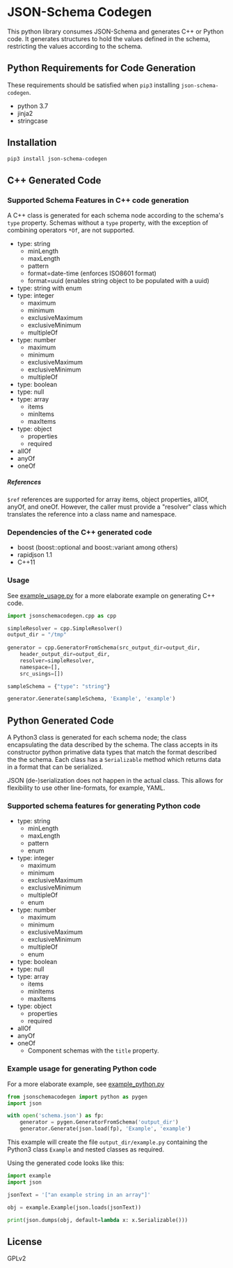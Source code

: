 # JSON-Schema Codegen

This python library consumes JSON-Schema and generates C++ or Python code.  It generates structures to hold the values defined in the schema, restricting the values according to the schema. 

## Python Requirements for Code Generation

These requirements should be satisfied when `pip3` installing `json-schema-codegen`.

* python 3.7
* jinja2
* stringcase

## Installation

```sh
pip3 install json-schema-codegen
```

## C++ Generated Code

### Supported Schema Features in C++ code generation

A C++ class is generated for each schema node according to the schema's `type` property.  Schemas without a `type` property, with the exception of combining operators `*Of`, are not supported.

* type: string
    * minLength
    * maxLength
    * pattern
    * format=date-time (enforces ISO8601 format)
    * format=uuid (enables string object to be populated with a uuid)
* type: string with enum
* type: integer
    * maximum
    * minimum
    * exclusiveMaximum
    * exclusiveMinimum
    * multipleOf
* type: number
    * maximum
    * minimum
    * exclusiveMaximum
    * exclusiveMinimum
    * multipleOf 
* type: boolean
* type: null
* type: array
    * items
    * minItems
    * maxItems
* type: object
    * properties
    * required
* allOf
* anyOf
* oneOf

##### References

`$ref` references are supported for array items, object properties, allOf, anyOf, and oneOf.  However, the caller must provide a "resolver" class which translates the reference into a class name and namespace. 

### Dependencies of the C++ generated code

* boost (boost::optional and boost::variant among others)
* rapidjson 1.1
* C++11

### Usage
See [example_usage.py](./examples/example_usage.py) for a more elaborate example on generating C++ code.

```py
import jsonschemacodegen.cpp as cpp

simpleResolver = cpp.SimpleResolver()
output_dir = "/tmp"
    
generator = cpp.GeneratorFromSchema(src_output_dir=output_dir,
    header_output_dir=output_dir, 
    resolver=simpleResolver,
    namespace=[],
    src_usings=[])

sampleSchema = {"type": "string"}

generator.Generate(sampleSchema, 'Example', 'example')
```

## Python Generated Code

A Python3 class is generated for each schema node; the class encapsulating the data described by the schema.  The class accepts in its constructor python primative data types that match the format described the the schema.  Each class has a `Serializable` method which returns data in a format that can be serialized.

JSON (de-)serialization does not happen in the actual class.  This allows for flexibility to use other line-formats, for example, YAML.

### Supported schema features for generating Python code

* type: string
    * minLength
    * maxLength
    * pattern
    * enum
* type: integer
    * maximum
    * minimum
    * exclusiveMaximum
    * exclusiveMinimum
    * multipleOf
    * enum
* type: number
    * maximum
    * minimum
    * exclusiveMaximum
    * exclusiveMinimum
    * multipleOf 
    * enum
* type: boolean
* type: null
* type: array
    * items
    * minItems
    * maxItems
* type: object
    * properties
    * required
* allOf
* anyOf
* oneOf
    * Component schemas with the `title` property.

### Example usage for generating Python code

For a more elaborate example, see [example_python.py](./examples/example_python.py)

```py
from jsonschemacodegen import python as pygen
import json

with open('schema.json') as fp:
    generator = pygen.GeneratorFromSchema('output_dir')
    generator.Generate(json.load(fp), 'Example', 'example')
```

This example will create the file `output_dir/example.py` containing the Python3 class `Example` and nested classes as required.

Using the generated code looks like this:
```py
import example
import json

jsonText = '["an example string in an array"]'

obj = example.Example(json.loads(jsonText))

print(json.dumps(obj, default=lambda x: x.Serializable()))
```

## License

GPLv2


